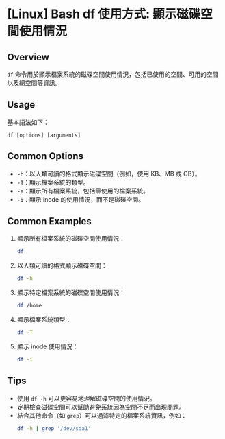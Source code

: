 # [Linux] Bash df 使用方式: 顯示磁碟空間使用情況

## Overview
`df` 命令用於顯示檔案系統的磁碟空間使用情況，包括已使用的空間、可用的空間以及總空間等資訊。

## Usage
基本語法如下：
```
df [options] [arguments]
```

## Common Options
- `-h`：以人類可讀的格式顯示磁碟空間（例如，使用 KB、MB 或 GB）。
- `-T`：顯示檔案系統的類型。
- `-a`：顯示所有檔案系統，包括零使用的檔案系統。
- `-i`：顯示 inode 的使用情況，而不是磁碟空間。

## Common Examples
1. 顯示所有檔案系統的磁碟空間使用情況：
   ```bash
   df
   ```

2. 以人類可讀的格式顯示磁碟空間：
   ```bash
   df -h
   ```

3. 顯示特定檔案系統的磁碟空間使用情況：
   ```bash
   df /home
   ```

4. 顯示檔案系統類型：
   ```bash
   df -T
   ```

5. 顯示 inode 使用情況：
   ```bash
   df -i
   ```

## Tips
- 使用 `df -h` 可以更容易地理解磁碟空間的使用情況。
- 定期檢查磁碟空間可以幫助避免系統因為空間不足而出現問題。
- 結合其他命令（如 `grep`）可以過濾特定的檔案系統資訊，例如：
  ```bash
  df -h | grep '/dev/sda1'
  ```
